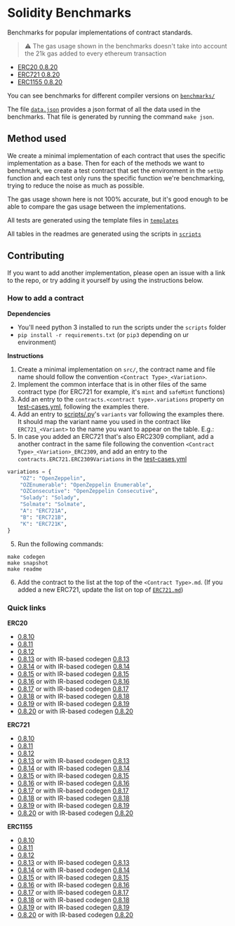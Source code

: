 # Solidity Benchmarks

Benchmarks for popular implementations of contract standards.

> ⚠️ The gas usage shown in the benchmarks doesn't take into account the 21k gas added to every ethereum transaction

- [ERC20 0.8.20](benchmarks/0.8.20/ERC20.md)
- [ERC721 0.8.20](benchmarks/0.8.20/ERC721.md)
- [ERC1155 0.8.20](benchmarks/0.8.20/ERC1155.md)

You can see benchmarks for different compiler versions on [`benchmarks/`](benchmarks)

The file [`data.json`](data.json) provides a json format of all the data used in the benchmarks. That file is generated by running the command `make json`.

## Method used

We create a minimal implementation of each contract that uses the specific implementation as a base. Then for each of the methods we want to benchmark, we create a test contract that set the environment in the `setUp` function and each test only runs the specific function we're benchmarking, trying to reduce the noise as much as possible.

The gas usage shown here is not 100% accurate, but it's good enough to be able to compare the gas usage between the implementations.

All tests are generated using the template files in [`templates`](templates)

All tables in the readmes are generated using the scripts in [`scripts`](scripts)


## Contributing

If you want to add another implementation, please open an issue with a link to the repo, or try adding it yourself by using the instructions below.

### How to add a contract

**Dependencies**

- You'll need python 3 installed to run the scripts under the `scripts` folder
- `pip install -r requirements.txt` (or `pip3` depending on ur environment)

**Instructions**

1. Create a minimal implementation on `src/`, the contract name and file name should follow the convention `<Contract Type>_<Variation>`.
2. Implement the common interface that is in other files of the same contract type (for ERC721 for example, it's `mint` and `safeMint` functions)
3. Add an entry to the `contracts.<contract type>.variations` property on [test-cases.yml](test-cases.yml), following the examples there.
4. Add an entry to [scripts/<contract type>.py](scripts)'s `variants` var following the examples there. It should map the variant name you used in the contract like `ERC721_<Variant>` to the name you want to appear on the table. E.g.:
5. In case you added an ERC721 that's also ERC2309 compliant, add a another contract in the same file following the convention `<Contract Type>_<Variation>_ERC2309`, and add an entry to the `contracts.ERC721.ERC2309Variations` in the [test-cases.yml](test-cases.yml)

```python
variations = {
    "OZ": "OpenZeppelin",
    "OZEnumerable": "OpenZeppelin Enumerable",
    "OZConsecutive": "OpenZeppelin Consecutive",
    "Solady": "Solady",
    "Solmate": "Solmate",
    "A": "ERC721A",
    "B": "ERC721B",
    "K": "ERC721K",
}
```


5. Run the following commands:

```console
make codegen
make snapshot
make readme
```


6. Add the contract to the list at the top of the `<Contract Type>.md`. (If you added a new ERC721, update the list on top of [`ERC721.md`](ERC721.md))

### Quick links

**ERC20**

* [0.8.10](benchmarks/0.8.10/ERC20.md) 
* [0.8.11](benchmarks/0.8.11/ERC20.md)
* [0.8.12](benchmarks/0.8.12/ERC20.md)
* [0.8.13](benchmarks/0.8.13/ERC20.md) or with IR-based codegen [0.8.13](benchmarks/0.8.13-via-ir/ERC20.md)
* [0.8.14](benchmarks/0.8.14/ERC20.md) or with IR-based codegen [0.8.14](benchmarks/0.8.14-via-ir/ERC20.md)
* [0.8.15](benchmarks/0.8.15/ERC20.md) or with IR-based codegen [0.8.15](benchmarks/0.8.15-via-ir/ERC20.md)
* [0.8.16](benchmarks/0.8.16/ERC20.md) or with IR-based codegen [0.8.16](benchmarks/0.8.16-via-ir/ERC20.md)
* [0.8.17](benchmarks/0.8.17/ERC20.md) or with IR-based codegen [0.8.17](benchmarks/0.8.17-via-ir/ERC20.md)
* [0.8.18](benchmarks/0.8.18/ERC20.md) or with IR-based codegen [0.8.18](benchmarks/0.8.18-via-ir/ERC20.md)
* [0.8.19](benchmarks/0.8.19/ERC20.md) or with IR-based codegen [0.8.19](benchmarks/0.8.19-via-ir/ERC20.md)
* [0.8.20](benchmarks/0.8.20/ERC20.md) or with IR-based codegen [0.8.20](benchmarks/0.8.20-via-ir/ERC20.md)


**ERC721**

* [0.8.10](benchmarks/0.8.10/ERC721.md) 
* [0.8.11](benchmarks/0.8.11/ERC721.md)
* [0.8.12](benchmarks/0.8.12/ERC721.md)
* [0.8.13](benchmarks/0.8.13/ERC721.md) or with IR-based codegen [0.8.13](benchmarks/0.8.13-via-ir/ERC721.md)
* [0.8.14](benchmarks/0.8.14/ERC721.md) or with IR-based codegen [0.8.14](benchmarks/0.8.14-via-ir/ERC721.md)
* [0.8.15](benchmarks/0.8.15/ERC721.md) or with IR-based codegen [0.8.15](benchmarks/0.8.15-via-ir/ERC721.md)
* [0.8.16](benchmarks/0.8.16/ERC721.md) or with IR-based codegen [0.8.16](benchmarks/0.8.16-via-ir/ERC721.md)
* [0.8.17](benchmarks/0.8.17/ERC721.md) or with IR-based codegen [0.8.17](benchmarks/0.8.17-via-ir/ERC721.md)
* [0.8.18](benchmarks/0.8.18/ERC721.md) or with IR-based codegen [0.8.18](benchmarks/0.8.18-via-ir/ERC721.md)
* [0.8.19](benchmarks/0.8.19/ERC721.md) or with IR-based codegen [0.8.19](benchmarks/0.8.19-via-ir/ERC721.md)
* [0.8.20](benchmarks/0.8.20/ERC721.md) or with IR-based codegen [0.8.20](benchmarks/0.8.20-via-ir/ERC721.md)


**ERC1155**

* [0.8.10](benchmarks/0.8.10/ERC1155.md) 
* [0.8.11](benchmarks/0.8.11/ERC1155.md)
* [0.8.12](benchmarks/0.8.12/ERC1155.md)
* [0.8.13](benchmarks/0.8.13/ERC1155.md) or with IR-based codegen [0.8.13](benchmarks/0.8.13-via-ir/ERC1155.md)
* [0.8.14](benchmarks/0.8.14/ERC1155.md) or with IR-based codegen [0.8.14](benchmarks/0.8.14-via-ir/ERC1155.md)
* [0.8.15](benchmarks/0.8.15/ERC1155.md) or with IR-based codegen [0.8.15](benchmarks/0.8.15-via-ir/ERC1155.md)
* [0.8.16](benchmarks/0.8.16/ERC1155.md) or with IR-based codegen [0.8.16](benchmarks/0.8.16-via-ir/ERC1155.md)
* [0.8.17](benchmarks/0.8.17/ERC1155.md) or with IR-based codegen [0.8.17](benchmarks/0.8.17-via-ir/ERC1155.md)
* [0.8.18](benchmarks/0.8.18/ERC1155.md) or with IR-based codegen [0.8.18](benchmarks/0.8.18-via-ir/ERC1155.md)
* [0.8.19](benchmarks/0.8.19/ERC1155.md) or with IR-based codegen [0.8.19](benchmarks/0.8.19-via-ir/ERC1155.md)
* [0.8.20](benchmarks/0.8.20/ERC1155.md) or with IR-based codegen [0.8.20](benchmarks/0.8.20-via-ir/ERC1155.md)

